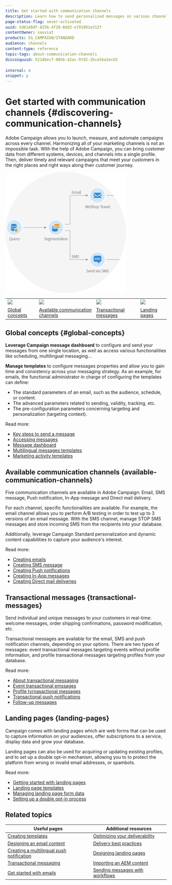 ```yaml
---
title: Get started with communication channels
description: Learn how to send personalized messages on various channels and to create cross-channel campaigns to better target your recipients.
page-status-flag: never-activated
uuid: 5d61d8df-8256-4f28-8dd3-e791891e312f
contentOwner: sauviat
products: SG_CAMPAIGN/STANDARD
audience: channels
content-type: reference
topic-tags: about-communication-channels
discoiquuid: 5214becf-005b-42ac-97d2-2bce5ba2ecb5

internal: n
snippet: y
---
```


# Get started with communication channels {#discovering-communication-channels}

Adobe Campaign allows you to launch, measure, and automate campaigns across every channel.
Harmonizing all of your marketing channels is not an impossible task. With the help of Adobe Campaign, you can bring customer data from different systems, devices, and channels into a single profile. Then, deliver timely and relevant campaigns that meet your customers in the right places and right ways along their customer journey.

![](assets/do-not-localize/cross-channel.png)

<table>
<tr><td><img src="assets/do-not-localize/icon_segment.svg" width="60px"></td><td><img src="assets/do-not-localize/icon_permission.svg"  width="60px"></td><td><img src="assets/do-not-localize/icon_privacy.svg"  width="60px"></td><td><img src="assets/do-not-localize/icon_privacy.svg"  width="60px"></td></tr>
<tr><td><a href="#segmenting-targeting">Global concepts</a></td><td><a href="#permission">Available communication channels</a></td><td><a href="#privacy">Transactional messages</a></td><td><a href="#privacy">Landing pages</a></td></tr>
</table>

## Global concepts {#global-concepts}

**Leverage Campaign message dashboard** to configure and send your messages from one single location, as well as access various functionalities like scheduling, multilingual messaging...

**Manage templates** to configure messages properties and allow you to gain time and consistency across your messaging strategy. As an example, for emails, the functional administrator in charge of configuring the templates can define:

* The standard parameters of an email, such as the audience, schedule, or content.
* The advanced parameters related to sending, validity, tracking, etc.
* The pre-configuration parameters concerning targeting and personalization (targeting context).

Read more:

* [Key steps to send a message](../..)
* [Accessing messages](../..)
* [Message dashboard](../..)
* [Multilingual messages templates](../..)
* [Marketing activity templates](../../start/using/marketing-activity-templates.md)

## Available communication channels {available-communication-channels}

Five communication channels are available in Adobe Campaign: Email, SMS message, Push notification, In-App message and Direct mail delivery.

For each channel, specific functionalities are available. For example, the email channel allows you to perform A/B testing in order to test up to 3 versions of an email message. With the SMS channel, manage STOP SMS messages and store incoming SMS from the recipients into your database.

Additionally, leverage Campaign Standard personalization and dynamic content capabilities to capture your audience's interest.

Read more:

* [Creating emails](../../channels/using/about-emails.md)
* [Creating SMS message](../../channels/using/about-sms-messages.md)
* [Creating Push notifications](../../channels/using/about-push-notifications.md)
* [Creating In-App messages](../../channels/using/about-in-app-messaging.md)
* [Creating Direct mail deliveries](../../channels/using/about-direct-mail.md)

## Transactional messages {transactional-messages}

Send individual and unique messages to your customers in real-time: welcome messages, order shipping confirmations, password modification, etc.

Transactional messages are available for the email, SMS and push notification channels, depending on your options. There are two types of messages: event transactional messages targeting events without profile information, and profile transactional messages targeting profiles from your database.

Read more:

* [About transactional messaging](../..)
* [Event transactional emssages](../..)
* [Profile tyrnasactional messages](../..)
* [Transactional push notifications](../..)
* [Follow-up messages](../..) 

## Landing pages {landing-pages}

Campaign comes with landing pages which are web forms that can be used to capture information on your audiences, offer subscriptions to a service, display data and grow your database.

Landing pages can also be used for acquiring or updating existing profiles, and to set up a double opt-in mechanism, allowing you to to protect the platform from wrong or invalid email addresses, or spambots.

Read more:

* [Getting started with landing pages](../..)
* [Landing page templates](../..)
* [Managing landing page form data](../..)
* [Setting up a double opt-in process](../..)


## Related topics

| Useful pages | Additional resources |
|---|---|
| [Creating templates](../../start/using/marketing-activity-templates.md) | [Optimizing your deliverability](../../sending/using/about-deliverability.md) |
| [Designing an email content](../../designing/using/designing-content-in-adobe-campaign.md) | [Delivery best practices](https://helpx.adobe.com/campaign/kb/delivery-best-practices.html) |
| [Creating a multilingual push  notification](../../channels/using/creating-a-multilingual-push-notification.md) |  [Designing landing pages](../../channels/using/getting-started-with-landing-pages.md) |
| [Transactional messaging](../../channels/using/about-transactional-messaging.md) | [Importing an AEM content](../../integrating/using/creating-email-experience-manager.md) |
| [Get started with emails](https://helpx.adobe.com/campaign/kb/acs-get-started-with-emails.html) | [Sending messages with workflows](../../automating/using/about-channel-activities.md) |

